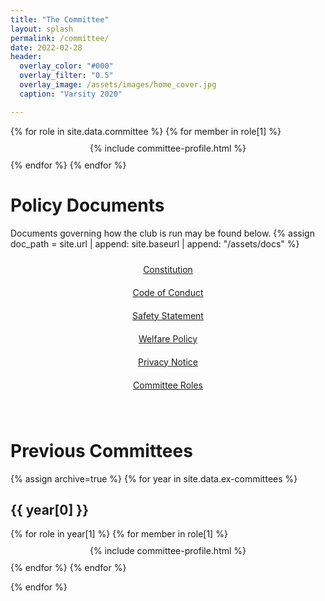 ```yaml
---
title: "The Committee"
layout: splash
permalink: /committee/
date: 2022-02-28
header:
  overlay_color: "#000"
  overlay_filter: "0.5"
  overlay_image: /assets/images/home_cover.jpg
  caption: "Varsity 2020"

---
```

<!-- TODO: put this where it belongs... -->
<!-- this grid is used for the docs and committee loop -->
<style>

.grid-container_committee {
  /**
   * User input values.
   */
  --grid-layout-gap: 3em;
  --grid-column-count: 3;
  --grid-item--min-width: 300px;

  /**
   * Calculated values.
   */
  --gap-count: calc(var(--grid-column-count) - 1);
  --total-gap-width: calc(var(--gap-count) * var(--grid-layout-gap));
  --grid-item--max-width: calc((100% - var(--total-gap-width)) / var(--grid-column-count));

  display: grid;
  grid-template-columns: repeat(auto-fill, minmax(max(var(--grid-item--min-width), var(--grid-item--max-width)), 1fr));
  column-gap: 3em;
}

.grid-container_committeee {
  display: grid;
  grid-template-columns: grid-template-columns: repeat(auto-fit, minmax(max-content, 1fr));
  column-gap: 3em;
}

.grid-item_committee {
  padding: 10px;
  text-align: center;
}
</style>

<!-- # Committee

 -->

<div class="grid-container_committee">  
  {% for role in site.data.committee %} <!-- for each committee position... -->
    {% for member in role[1] %} <!-- for each committee member in said role... -->
      <div class="grid-item_committee">
      {% include committee-profile.html %}
      </div>
    {% endfor %}
  {% endfor %}
</div>



# Policy Documents

Documents governing how the club is run may be found below.
{% assign doc_path = site.url | append: site.baseurl | append: "/assets/docs" %}
<div class="grid-container_committee">
  <div class="grid-item_committee"><a href="{{ doc_path }}/CU Powerlifting Club Constitution 2020-21.pdf" class="btn btn--primary btn--block btn--large">Constitution</a></div>
  <div class="grid-item_committee"><a href="{{ doc_path }}/CU Powerlifting Club Code of Conduct 2021-22.pdf" class="btn btn--primary btn--block btn--large">Code of Conduct</a></div>
  <div class="grid-item_committee"><a href="{{ doc_path }}/CU Powerlifting Club Safety Statement 2021-22.pdf" class="btn btn--primary btn--block btn--large">Safety Statement</a></div>
  <div class="grid-item_committee"><a href="{{ doc_path }}/CU Powerlifting Club Welfare Policy 2021-22.pdf" class="btn btn--primary btn--block btn--large">Welfare Policy</a></div>
  <div class="grid-item_committee"><a href="{{ doc_path }}/CU Powerlifting Club Privacy Notice Statement 2021-22.pdf" class="btn btn--primary btn--block btn--large">Privacy Notice</a></div>
  <div class="grid-item_committee"><a href="{{ doc_path }}/CU Powerlifting Committee Job Descriptions.pdf" class="btn btn--primary btn--block btn--large">Committee Roles</a></div>
</div>

&nbsp;

# Previous Committees

{% assign archive=true %}
{% for year in site.data.ex-committees %}
## {{ year[0] }}

<div class="grid-container_committee">  
  {% for role in year[1] %} <!-- for each committee position... -->
    {% for member in role[1] %} <!-- for each committee member in said role... -->
      <div class="grid-item_committee">
      {% include committee-profile.html %}
      </div>
    {% endfor %}
  {% endfor %}
</div>

{% endfor %}
